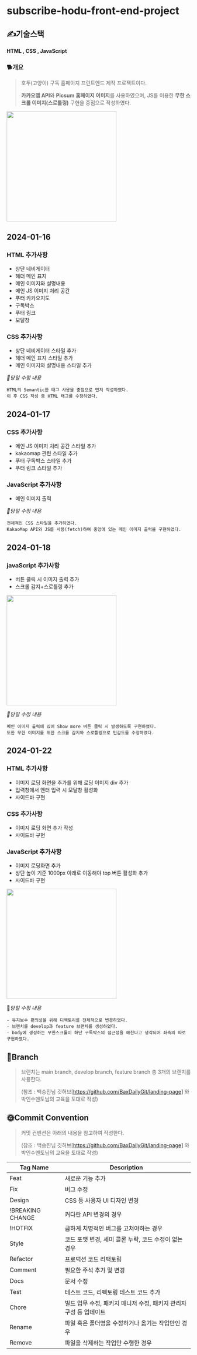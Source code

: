 # subscribe-hodu-front-end-project
## ✍기술스택
**HTML , CSS , JavaScript**

### 🐕개요
> 호두(고양이) 구독 홈페이지 프런트엔드 제작 프로젝트이다.
> 
> **카카오맵 API**와 **Picsum 홈페이지 이미지**를 사용하였으며, JS를 이용한 **무한 스크롤 이미지(스로틀링)** 구현을 중점으로 작성하였다. 

<img src="https://github.com/YoHanKi/subscribe-hodu-front-end-project/assets/139758405/f437bfcb-e62b-401b-af22-f63a3f38d103" width="300">

## 2024-01-16
### HTML 추가사항
- 상단 네비게이터
- 헤더 메인 표지
- 메인 이미지와 설명내용
- 메인 JS 이미지 처리 공간
- 푸터 카카오지도
- 구독박스
- 푸터 링크
- 모달창

### CSS 추가사항
- 상단 네비게이터 스타일 추가
- 헤더 메인 표지 스타일 추가
- 메인 이미지와 설명내용 스타일 추가


*🔨당일 수정 내용*
```
HTML의 Semantic한 태그 사용을 중점으로 먼저 작성하였다. 
이 후 CSS 작성 중 HTML 태그를 수정하였다.
```

## 2024-01-17
### CSS 추가사항
- 메인 JS 이미지 처리 공간 스타일 추가
- kakaomap 관련 스타일 추가
- 푸터 구독박스 스타일 추가
- 푸터 링크 스타일 추가

### JavaScript 추가사항
- 메인 이미지 출력

*🔨당일 수정 내용*
```
전체적인 CSS 스타일을 추가하였다. 
KakaoMap API와 JS를 사용(fetch)하여 중앙에 있는 메인 이미지 출력을 구현하였다.
```

## 2024-01-18
### javaScript 추가사항
- 버튼 클릭 시 이미지 출력 추가
- 스크롤 감지+스로틀링 추가

<img src="https://github.com/YoHanKi/subscribe-hodu-front-end-project/assets/139758405/cd61a162-2b9e-43b2-9310-574774a53a17" width="300">


*🔨당일 수정 내용*
```
메인 이미지 출력에 있어 Show more 버튼 클릭 시 발생하도록 구현하였다.
또한 무한 이미지를 위한 스크롤 감지와 스로틀링으로 민감도를 수정하였다.
```
## 2024-01-22


### HTML 추가사항
- 이미지 로딩 화면을 추가를 위해 로딩 이미지 div 추가
- 입력창에서 엔터 입력 시 모달창 활성화
- 사이드바 구현

### CSS 추가사항
- 이미지 로딩 화면 추가 작성
- 사이드바 구현

### JavaScript 추가사항
- 이미지 로딩화면 추가
- 상단 높이 기준 1000px 아래로 이동해야 top 버튼 활성화 추가
- 사이드바 구현
  
<img src="https://github.com/YoHanKi/subscribe-hodu-front-end-project/assets/139758405/90d39c81-7d98-4382-9df7-ace891f61467" width="300">

🔨*당일 수정 내용*
```
- 유지보수 편의성을 위해 디렉토리를 전체적으로 변경하였다.
- 브랜치를 develop과 feature 브랜치를 생성하였다.
- body에 생성하는 무한스크롤이 하단 구독박스의 접근성을 해친다고 생각되어 좌측의 따로 구현하였다.
```

## 🌈Branch
> 브랜치는 main branch, develop branch, feature branch 총 3개의 브랜치를 사용한다.
> 
> (참조 : 백승진님 깃허브[https://github.com/BaxDailyGit/landing-page] 와 박인수멘토님의 교육을 토대로 작성)


## 🌞Commit Convention
> 커밋 컨벤션은 아래의 내용을 참고하여 작성한다.
> 
> (참조 : 백승진님 깃허브[https://github.com/BaxDailyGit/landing-page] 와 박인수멘토님의 교육을 토대로 작성)

 |Tag Name|Description|
|------|---|
|Feat|새로운 기능 추가|
|Fix|버그 수정|
|Design|CSS 등 사용자 UI 디자인 변경|
|!BREAKING CHANGE|커다란 API 변경의 경우|
|!HOTFIX|급하게 치명적인 버그를 고쳐야하는 경우|
|Style|코드 포맷 변경, 세미 콜론 누락, 코드 수정이 없는 경우|
|Refactor|프로덕션 코드 리팩토링|
|Comment|필요한 주석 추가 및 변경|
|Docs|문서 수정|
|Test|테스트 코드, 리펙토링 테스트 코드 추가|
|Chore|빌드 업무 수정, 패키지 매니저 수정, 패키지 관리자 구성 등 업데이트|
|Rename|파일 혹은 폴더명을 수정하거나 옮기는 작업만인 경우|
|Remove|파일을 삭제하는 작업만 수행한 경우|
